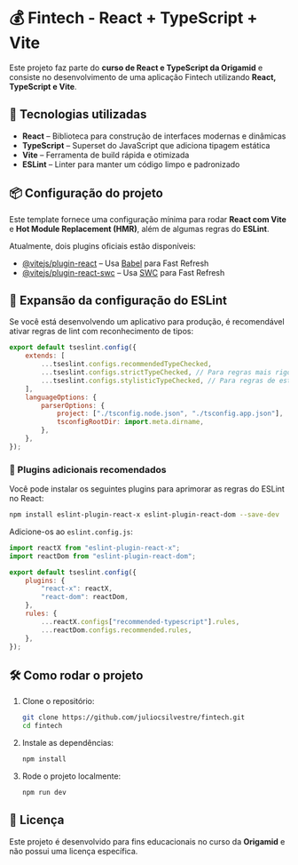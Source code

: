# 💰 Fintech - React + TypeScript + Vite

Este projeto faz parte do **curso de React e TypeScript da Origamid** e consiste no desenvolvimento de uma aplicação Fintech utilizando **React, TypeScript e Vite**.

## 🚀 Tecnologias utilizadas

- **React** – Biblioteca para construção de interfaces modernas e dinâmicas
- **TypeScript** – Superset do JavaScript que adiciona tipagem estática
- **Vite** – Ferramenta de build rápida e otimizada
- **ESLint** – Linter para manter um código limpo e padronizado

## 📦 Configuração do projeto

Este template fornece uma configuração mínima para rodar **React com Vite** e **Hot Module Replacement (HMR)**, além de algumas regras do **ESLint**.

Atualmente, dois plugins oficiais estão disponíveis:

- [@vitejs/plugin-react](https://github.com/vitejs/vite-plugin-react) – Usa [Babel](https://babeljs.io/) para Fast Refresh
- [@vitejs/plugin-react-swc](https://github.com/vitejs/vite-plugin-react-swc) – Usa [SWC](https://swc.rs/) para Fast Refresh

## 🔧 Expansão da configuração do ESLint

Se você está desenvolvendo um aplicativo para produção, é recomendável ativar regras de lint com reconhecimento de tipos:

```js
export default tseslint.config({
	extends: [
		...tseslint.configs.recommendedTypeChecked,
		...tseslint.configs.strictTypeChecked, // Para regras mais rigorosas
		...tseslint.configs.stylisticTypeChecked, // Para regras de estilo opcionais
	],
	languageOptions: {
		parserOptions: {
			project: ["./tsconfig.node.json", "./tsconfig.app.json"],
			tsconfigRootDir: import.meta.dirname,
		},
	},
});
```

### 📌 Plugins adicionais recomendados

Você pode instalar os seguintes plugins para aprimorar as regras do ESLint no React:

```bash
npm install eslint-plugin-react-x eslint-plugin-react-dom --save-dev
```

Adicione-os ao `eslint.config.js`:

```js
import reactX from "eslint-plugin-react-x";
import reactDom from "eslint-plugin-react-dom";

export default tseslint.config({
	plugins: {
		"react-x": reactX,
		"react-dom": reactDom,
	},
	rules: {
		...reactX.configs["recommended-typescript"].rules,
		...reactDom.configs.recommended.rules,
	},
});
```

## 🛠️ Como rodar o projeto

1. Clone o repositório:
   ```bash
   git clone https://github.com/juliocsilvestre/fintech.git
   cd fintech
   ```
2. Instale as dependências:
   ```bash
   npm install
   ```
3. Rode o projeto localmente:
   ```bash
   npm run dev
   ```

## 📄 Licença

Este projeto é desenvolvido para fins educacionais no curso da **Origamid** e não possui uma licença específica.
